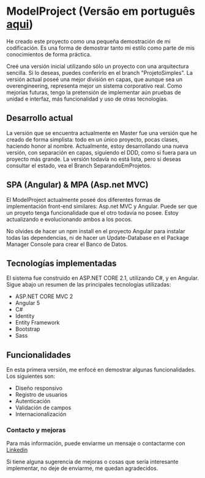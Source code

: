 # ModelProject (Versão em português [aqui](README.md))

He creado este proyecto como una pequeña demostración de mi codificación.
Es una forma de demostrar tanto mi estilo como parte de mis conocimientos de forma práctica.

Creé una versión inicial utilizando sólo un proyecto con una arquitectura sencilla. Si lo deseas, puedes conferirlo en el branch "ProjetoSimples".
La versión actual poseé una mejor división en capas, que aunque sea un overengineering, representa mejor un sistema corporativo real.
Como mejorías futuras, tengo la pretensión de implementar aún pruebas de unidad e interfaz, más funcionalidad y uso de otras tecnologías.

## Desarrollo actual

La versión que se encuentra actualmente en Master fue una versión que he creado de forma simplista: todo en un único proyecto, pocas clases, haciendo honor al nombre. Actualmente, estoy desarrollando una nueva versión, con separación en capas, siguiendo el DDD, como si fuera para un proyecto más grande. La versión todavía no está lista, pero si deseas consultar el estado, vea el Branch SeparandoEmProjetos.

## SPA (Angular) & MPA (Asp.net MVC)

El ModelProject actualmente poseé dos diferentes formas de implementación front-end similares: Asp.net MVC y Angular.
Puede ser que un proyeto tenga funcionalidade que el otro todavía no posee. Estoy actualizando e evolucionando ambos a los pocos.

No olvides de hacer un npm install en el proyecto Angular para instalar todas las dependencias, ni de hacer un Update-Database en el Package Manager Console para crear el Banco de Datos.

## Tecnologías implementadas

El sistema fue construido en ASP.NET CORE 2.1, utilizando C#, y en Angular.
Sigue abajo un resumen de las principales tecnologías utilizadas:

* ASP.NET CORE MVC 2
* Angular 5
* C#
* Identity
* Entity Framework
* Bootstrap
* Sass

## Funcionalidades

En esta primera versión, me enfocé en demostrar algunas funcionalidades. Los siguientes son:

* Diseño responsivo
* Registro de usuarios
* Autenticación
* Validación de campos
* Internacionalización

### Contacto y mejoras

Para más información, puede enviarme un mensaje o contactarme con [Linkedin](https://www.linkedin.com/in/vinicius-bastos/)

Si tiene alguna sugerencia de mejoras o cosas que sería interesante implementar, no deje de enviarme, me quedan agradecidos.
